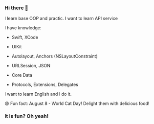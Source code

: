 ### Hi there 👋

I learn base OOP and practic. I want to learn API service

I have knowledge:

- Swift, XCode

- UIKit

- Autolayout, Anchors (NSLayoutConstraint)

- URLSession, JSON

- Core Data

- Protocols, Extensions, Delegates

I want to learn English and I do it.

😄 Fun fact: August 8 - World Cat Day! Delight them with delicious food!

### It is fun? Oh yeah!
<!--

Here are some ideas to get you started:

- 🔭 I’m currently working on 
- 🌱 I’m currently learning 
- 👯 I’m looking to collaborate on ...
- 🤔 I’m looking for help with ...
- 💬 Ask me about ...
- 📫 How to reach me: ...
- 😄 Pronouns: ...
- ⚡ Fun fact: ...
-->
